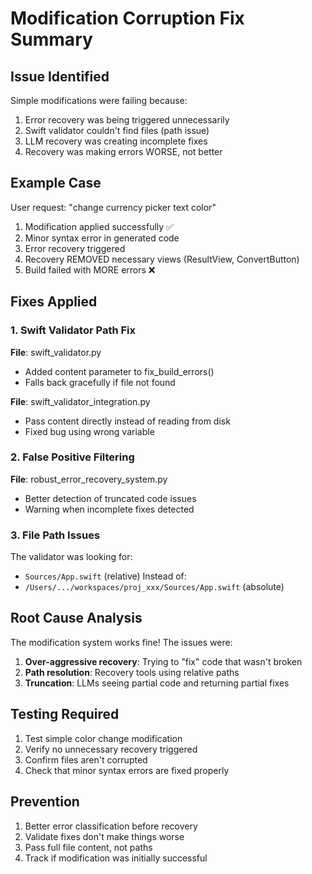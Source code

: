 # Modification Corruption Fix Summary

## Issue Identified
Simple modifications were failing because:
1. Error recovery was being triggered unnecessarily
2. Swift validator couldn't find files (path issue)
3. LLM recovery was creating incomplete fixes
4. Recovery was making errors WORSE, not better

## Example Case
User request: "change currency picker text color"
1. Modification applied successfully ✅
2. Minor syntax error in generated code
3. Error recovery triggered
4. Recovery REMOVED necessary views (ResultView, ConvertButton)
5. Build failed with MORE errors ❌

## Fixes Applied

### 1. Swift Validator Path Fix
**File**: swift_validator.py
- Added content parameter to fix_build_errors()
- Falls back gracefully if file not found

**File**: swift_validator_integration.py  
- Pass content directly instead of reading from disk
- Fixed bug using wrong variable

### 2. False Positive Filtering
**File**: robust_error_recovery_system.py
- Better detection of truncated code issues
- Warning when incomplete fixes detected

### 3. File Path Issues
The validator was looking for:
- `Sources/App.swift` (relative)
Instead of:
- `/Users/.../workspaces/proj_xxx/Sources/App.swift` (absolute)

## Root Cause Analysis

The modification system works fine! The issues were:
1. **Over-aggressive recovery**: Trying to "fix" code that wasn't broken
2. **Path resolution**: Recovery tools using relative paths
3. **Truncation**: LLMs seeing partial code and returning partial fixes

## Testing Required

1. Test simple color change modification
2. Verify no unnecessary recovery triggered
3. Confirm files aren't corrupted
4. Check that minor syntax errors are fixed properly

## Prevention

1. Better error classification before recovery
2. Validate fixes don't make things worse
3. Pass full file content, not paths
4. Track if modification was initially successful